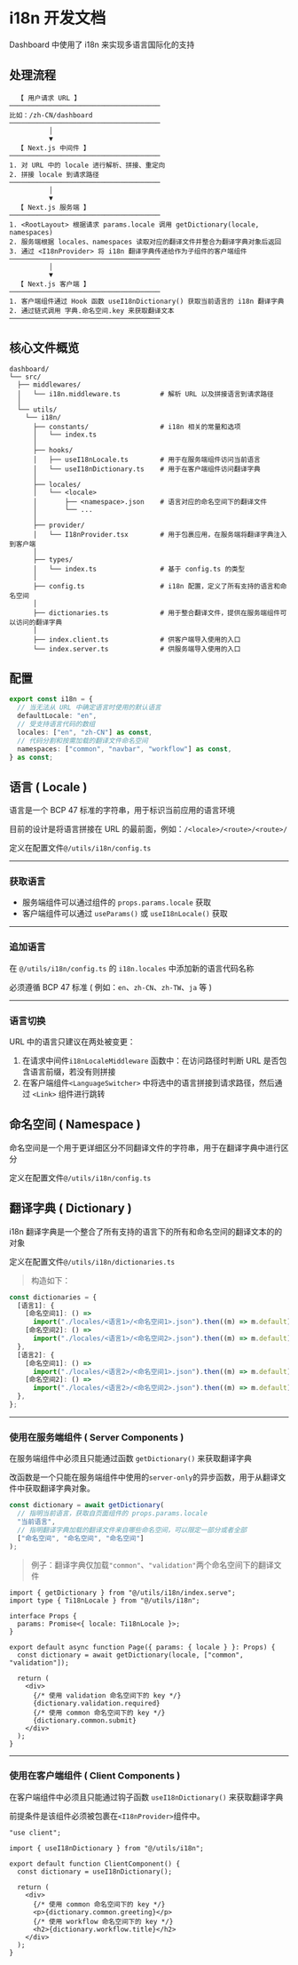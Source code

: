 # i18n 开发文档

Dashboard 中使用了 i18n 来实现多语言国际化的支持

## 处理流程

```
  【 用户请求 URL 】
──────────────────────────────────────
比如：/zh-CN/dashboard
──────────────────────────────────────
          │
          ▼
  【 Next.js 中间件 】
──────────────────────────────────────
1. 对 URL 中的 locale 进行解析、拼接、重定向
2. 拼接 locale 到请求路径
──────────────────────────────────────
          │
          ▼
  【 Next.js 服务端 】
──────────────────────────────────────
1. <RootLayout> 根据请求 params.locale 调用 getDictionary(locale, namespaces)
2. 服务端根据 locales、namespaces 读取对应的翻译文件并整合为翻译字典对象后返回
3. 通过 <I18nProvider> 将 i18n 翻译字典传递给作为子组件的客户端组件
──────────────────────────────────────
          │
          ▼
  【 Next.js 客户端 】
──────────────────────────────────────
1. 客户端组件通过 Hook 函数 useI18nDictionary() 获取当前语言的 i18n 翻译字典
2. 通过链式调用 字典.命名空间.key 来获取翻译文本
──────────────────────────────────────
```

## 核心文件概览

```shell
dashboard/
└── src/
  ├── middlewares/
  │   └── i18n.middleware.ts          # 解析 URL 以及拼接语言到请求路径
  │
  └── utils/
    └── i18n/
      ├── constants/                  # i18n 相关的常量和选项
      │   └── index.ts
      │
      ├── hooks/
      │   ├── useI18nLocale.ts        # 用于在服务端组件访问当前语言
      │   └── useI18nDictionary.ts    # 用于在客户端组件访问翻译字典
      │
      ├── locales/
      │   └── <locale>
      │       ├── <namespace>.json    # 语言对应的命名空间下的翻译文件
      │       └── ...
      │
      ├── provider/
      │   └── I18nProvider.tsx        # 用于包裹应用，在服务端将翻译字典注入到客户端
      │
      ├── types/
      │   └── index.ts                # 基于 config.ts 的类型
      │
      ├── config.ts                   # i18n 配置，定义了所有支持的语言和命名空间
      │
      ├── dictionaries.ts             # 用于整合翻译文件，提供在服务端组件可以访问的翻译字典
      │
      ├── index.client.ts             # 供客户端导入使用的入口
      └── index.server.ts             # 供服务端导入使用的入口
```

## 配置

```ts
export const i18n = {
  // 当无法从 URL 中确定语言时使用的默认语言
  defaultLocale: "en",
  // 受支持语言代码的数组
  locales: ["en", "zh-CN"] as const,
  // 代码分割和按需加载的翻译文件命名空间
  namespaces: ["common", "navbar", "workflow"] as const,
} as const;
```

## 语言 ( Locale )

语言是一个 BCP 47 标准的字符串，用于标识当前应用的语言环境

目前的设计是将语言拼接在 URL 的最前面，例如：`/<locale>/<route>/<route>/`

定义在配置文件`@/utils/i18n/config.ts`

---

### 获取语言

- 服务端组件可以通过组件的 `props.params.locale` 获取
- 客户端组件可以通过 `useParams()` 或 `useI18nLocale()` 获取

---

### 追加语言

在 `@/utils/i18n/config.ts` 的 `i18n.locales` 中添加新的语言代码名称

必须遵循 BCP 47 标准 ( 例如：`en`、`zh-CN`、`zh-TW`、`ja` 等 )

---

### 语言切换

URL 中的语言只建议在两处被变更：

1. 在请求中间件`i18nLocaleMiddleware` 函数中：在访问路径时判断 URL 是否包含语言前缀，若没有则拼接
2. 在客户端组件`<LanguageSwitcher>` 中将选中的语言拼接到请求路径，然后通过 `<Link>` 组件进行跳转

## 命名空间 ( Namespace )

命名空间是一个用于更详细区分不同翻译文件的字符串，用于在翻译字典中进行区分

定义在配置文件`@/utils/i18n/config.ts`

## 翻译字典 ( Dictionary )

i18n 翻译字典是一个整合了所有支持的语言下的所有和命名空间的翻译文本的的对象

定义在配置文件`@/utils/i18n/dictionaries.ts`

> 构造如下：

```ts
const dictionaries = {
  [语言1]: {
    [命名空间1]: () =>
      import("./locales/<语言1>/<命名空间1>.json").then((m) => m.default),
    [命名空间2]: () =>
      import("./locales/<语言1>/<命名空间2>.json").then((m) => m.default),
  },
  [语言2]: {
    [命名空间1]: () =>
      import("./locales/<语言2>/<命名空间1>.json").then((m) => m.default),
    [命名空间2]: () =>
      import("./locales/<语言2>/<命名空间2>.json").then((m) => m.default),
  },
};
```

---

### 使用在服务端组件 ( Server Components )

在服务端组件中必须且只能通过函数 `getDictionary()` 来获取翻译字典

改函数是一个只能在服务端组件中使用的`server-only`的异步函数，用于从翻译文件中获取翻译字典对象。

```ts
const dictionary = await getDictionary(
  // 指明当前语言，获取自页面组件的 props.params.locale
  "当前语言",
  // 指明翻译字典加载的翻译文件来自哪些命名空间，可以限定一部分或者全部
  ["命名空间", "命名空间", "命名空间"]
);
```

> 例子：翻译字典仅加载`"common"`、`"validation"`两个命名空间下的翻译文件

```tsx
import { getDictionary } from "@/utils/i18n/index.serve";
import type { Ti18nLocale } from "@/utils/i18n";

interface Props {
  params: Promise<{ locale: Ti18nLocale }>;
}

export default async function Page({ params: { locale } }: Props) {
  const dictionary = await getDictionary(locale, ["common", "validation"]);

  return (
    <div>
      {/* 使用 validation 命名空间下的 key */}
      {dictionary.validation.required}
      {/* 使用 common 命名空间下的 key */}
      {dictionary.common.submit}
    </div>
  );
}
```

---

### 使用在客户端组件 ( Client Components )

在客户端组件中必须且只能通过钩子函数 `useI18nDictionary()` 来获取翻译字典

前提条件是该组件必须被包裹在`<I18nProvider>`组件中。

```tsx
"use client";

import { useI18nDictionary } from "@/utils/i18n";

export default function ClientComponent() {
  const dictionary = useI18nDictionary();

  return (
    <div>
      {/* 使用 common 命名空间下的 key */}
      <p>{dictionary.common.greeting}</p>
      {/* 使用 workflow 命名空间下的 key */}
      <h2>{dictionary.workflow.title}</h2>
    </div>
  );
}
```
